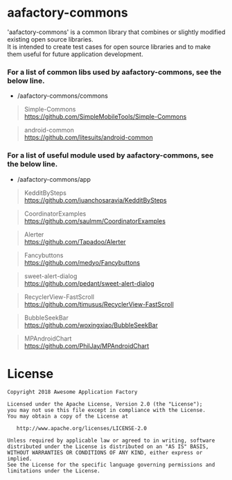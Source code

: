 # aafactory-commons
'aafactory-commons' is a common library that combines or slightly modified existing open source libraries.  
It is intended to create test cases for open source libraries and to make them useful for future application development.  

### For a list of common libs used by aafactory-commons, see the below line.  
* /aafactory-commons/commons
>Simple-Commons  
 https://github.com/SimpleMobileTools/Simple-Commons  
  
>android-common  
 https://github.com/litesuits/android-common
 
### For a list of useful module used by aafactory-commons, see the below line.   
* /aafactory-commons/app
>KedditBySteps  
 https://github.com/juanchosaravia/KedditBySteps

>CoordinatorExamples  
 https://github.com/saulmm/CoordinatorExamples

>Alerter  
 https://github.com/Tapadoo/Alerter 

>Fancybuttons  
 https://github.com/medyo/Fancybuttons
 
>sweet-alert-dialog  
 https://github.com/pedant/sweet-alert-dialog
 
>RecyclerView-FastScroll  
 https://github.com/timusus/RecyclerView-FastScroll
 
>BubbleSeekBar  
 https://github.com/woxingxiao/BubbleSeekBar

>MPAndroidChart  
 https://github.com/PhilJay/MPAndroidChart  
 
# License
```
Copyright 2018 Awesome Application Factory

Licensed under the Apache License, Version 2.0 (the "License");
you may not use this file except in compliance with the License.
You may obtain a copy of the License at

   http://www.apache.org/licenses/LICENSE-2.0

Unless required by applicable law or agreed to in writing, software
distributed under the License is distributed on an "AS IS" BASIS,
WITHOUT WARRANTIES OR CONDITIONS OF ANY KIND, either express or implied.
See the License for the specific language governing permissions and
limitations under the License.
```
